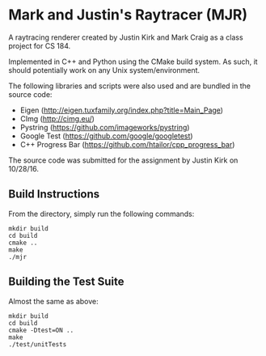 # Mark and Justin's Raytracer (MJR)
A raytracing renderer created by Justin Kirk and Mark Craig as a class project for CS 184.

Implemented in C++ and Python using the CMake build system. As such, it should potentially work on any Unix system/environment.

The following libraries and scripts were also used and are bundled in the source code:
 * Eigen (http://eigen.tuxfamily.org/index.php?title=Main_Page)
 * CImg (http://cimg.eu/)
 * Pystring (https://github.com/imageworks/pystring)
 * Google Test (https://github.com/google/googletest)
 * C++ Progress Bar (https://github.com/htailor/cpp_progress_bar)

The source code was submitted for the assignment by Justin Kirk on 10/28/16.

## Build Instructions
From the directory, simply run the following commands:
~~~~
mkdir build
cd build
cmake ..
make
./mjr
~~~~

## Building the Test Suite
Almost the same as above:
~~~~
mkdir build
cd build
cmake -Dtest=ON ..
make
./test/unitTests
~~~~

